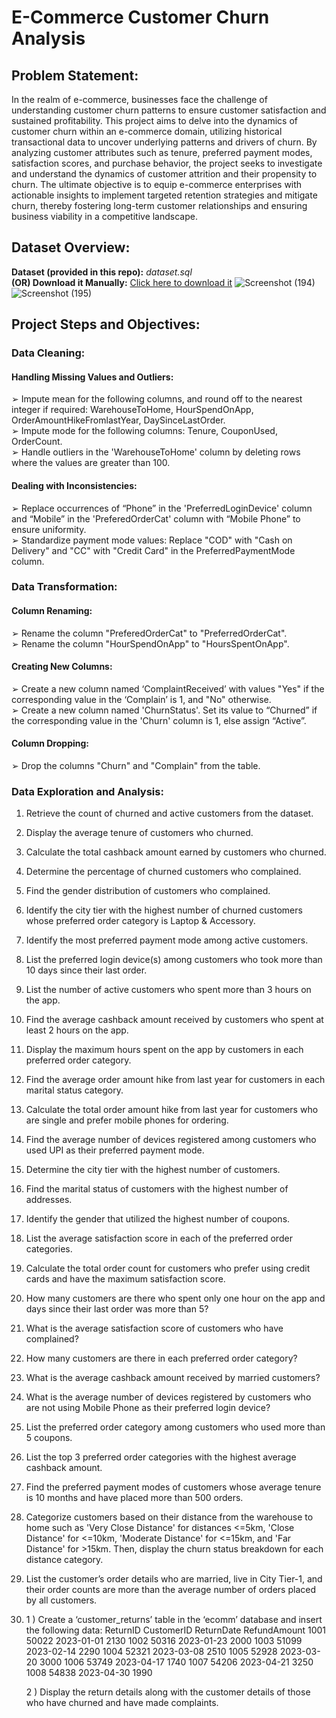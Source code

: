# E-Commerce Customer Churn Analysis
## Problem Statement:
In the realm of e-commerce, businesses face the challenge of understanding customer
churn patterns to ensure customer satisfaction and sustained profitability. This project
aims to delve into the dynamics of customer churn within an e-commerce domain,
utilizing historical transactional data to uncover underlying patterns and drivers of
churn. By analyzing customer attributes such as tenure, preferred payment modes,
satisfaction scores, and purchase behavior, the project seeks to investigate and
understand the dynamics of customer attrition and their propensity to churn. The
ultimate objective is to equip e-commerce enterprises with actionable insights to
implement targeted retention strategies and mitigate churn, thereby fostering long-term
customer relationships and ensuring business viability in a competitive landscape.

## Dataset Overview:
**Dataset (provided in this repo):** _dataset.sql_ <br>
**(OR) Download it Manually:** [Click here to download it](https://drive.google.com/uc?export=download&id=1iKKCze_Fpk2n_g3BIZBiSjcDFdFcEn3D)
![Screenshot (194)](https://github.com/user-attachments/assets/a67d1bd6-5352-4dad-8adf-0dc7d528451c)![Screenshot (195)](https://github.com/user-attachments/assets/4600ad6e-ddab-4607-a8e9-ef74682eda64)



## Project Steps and Objectives:
### Data Cleaning:
#### Handling Missing Values and Outliers:
➢ Impute mean for the following columns, and round off to the nearest integer if
required: WarehouseToHome, HourSpendOnApp, OrderAmountHikeFromlastYear,
DaySinceLastOrder.<br>
➢ Impute mode for the following columns: Tenure, CouponUsed, OrderCount.<br>
➢ Handle outliers in the 'WarehouseToHome' column by deleting rows where the
values are greater than 100.

#### Dealing with Inconsistencies:
➢ Replace occurrences of “Phone” in the 'PreferredLoginDevice' column and
“Mobile” in the 'PreferedOrderCat' column with “Mobile Phone” to ensure
uniformity.<br>
➢ Standardize payment mode values: Replace "COD" with "Cash on Delivery" and
"CC" with "Credit Card" in the PreferredPaymentMode column.

### Data Transformation:
#### Column Renaming:
➢ Rename the column "PreferedOrderCat" to "PreferredOrderCat".<br>
➢ Rename the column "HourSpendOnApp" to "HoursSpentOnApp".
#### Creating New Columns:
➢ Create a new column named ‘ComplaintReceived’ with values "Yes" if the
corresponding value in the ‘Complain’ is 1, and "No" otherwise.<br>
➢ Create a new column named 'ChurnStatus'. Set its value to “Churned” if the
corresponding value in the 'Churn' column is 1, else assign “Active”.
#### Column Dropping:
➢ Drop the columns "Churn" and "Complain" from the table.

### Data Exploration and Analysis:
1. Retrieve the count of churned and active customers from the dataset.
2. Display the average tenure of customers who churned.
3. Calculate the total cashback amount earned by customers who churned.
4. Determine the percentage of churned customers who complained.
5. Find the gender distribution of customers who complained.

6. Identify the city tier with the highest number of churned customers whose
preferred order category is Laptop & Accessory.
7. Identify the most preferred payment mode among active customers.
8. List the preferred login device(s) among customers who took more than 10 days
since their last order.
9. List the number of active customers who spent more than 3 hours on the app.
10. Find the average cashback amount received by customers who spent at least 2
hours on the app.
11. Display the maximum hours spent on the app by customers in each preferred
order category.
12. Find the average order amount hike from last year for customers in each marital
status category.
13. Calculate the total order amount hike from last year for customers who are single
and prefer mobile phones for ordering.
14. Find the average number of devices registered among customers who used UPI as
their preferred payment mode.
15. Determine the city tier with the highest number of customers.
16. Find the marital status of customers with the highest number of addresses.
17. Identify the gender that utilized the highest number of coupons.
18. List the average satisfaction score in each of the preferred order categories.
19. Calculate the total order count for customers who prefer using credit cards and
have the maximum satisfaction score.
20. How many customers are there who spent only one hour on the app and days
since their last order was more than 5?
21. What is the average satisfaction score of customers who have complained?
22. How many customers are there in each preferred order category?

23. What is the average cashback amount received by married customers?
24. What is the average number of devices registered by customers who are not
using Mobile Phone as their preferred login device?
25. List the preferred order category among customers who used more than 5
coupons.
26. List the top 3 preferred order categories with the highest average cashback
amount.
27. Find the preferred payment modes of customers whose average tenure is 10
months and have placed more than 500 orders.
28. Categorize customers based on their distance from the warehouse to home such
as 'Very Close Distance' for distances <=5km, 'Close Distance' for <=10km,
'Moderate Distance' for <=15km, and 'Far Distance' for >15km. Then, display the
churn status breakdown for each distance category.
29. List the customer’s order details who are married, live in City Tier-1, and their
order counts are more than the average number of orders placed by all
customers.
30.
    1 ) Create a ‘customer_returns’ table in the ‘ecomm’ database and insert the
following data:
ReturnID CustomerID ReturnDate RefundAmount
1001 50022 2023-01-01 2130
1002 50316 2023-01-23 2000
1003 51099 2023-02-14 2290
1004 52321 2023-03-08 2510
1005 52928 2023-03-20 3000
1006 53749 2023-04-17 1740
1007 54206 2023-04-21 3250
1008 54838 2023-04-30 1990

    2 ) Display the return details along with the customer details of those who have
churned and have made complaints.
